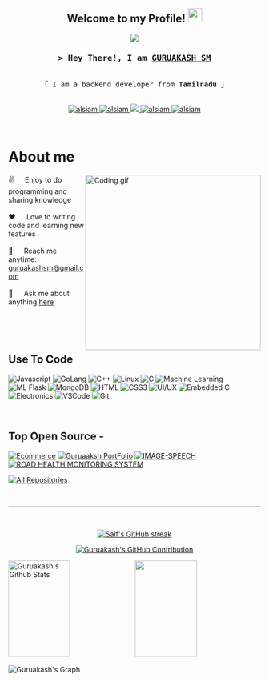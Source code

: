 
<h2 align="center">
  Welcome to my Profile!
  <img src="https://media.giphy.com/media/hvRJCLFzcasrR4ia7z/giphy.gif" width="28">
</h2>


<p align="center">
  <a href="https://github.com/GURUAKASHSM"><img src="https://readme-typing-svg.herokuapp.com/?lines=Self%20Taught%20Programmer;Back%20End%20Developer;1.5%2B%20years%20of%20coding%20experience;Always%20learning%20new%20things&center=true&width=380&height=45"></a>
</p>



<!-- Intro  -->
<h3 align="center">
        <samp>&gt; Hey There!, I am
                <b><a target="_blank" href="https://guruakash.me">GURUAKASH SM</a></b>
        </samp>
</h3>


<p align="center"> 
  <samp>
    <br>
    「 I am a backend developer from <b>Tamilnadu</b> 」
    <br>
    <br>
  </samp>
</p>

<p align="center">
 <a href="https://guruakash.me" target="blank">
  <img src="https://img.shields.io/badge/Website-DC143C?style=for-the-badge&logo=medium&logoColor=white" alt="alsiam" />
 </a>
 <a href="https://linkedin.com/in/guruakash-s-m-514487246" target="_blank">
  <img src="https://img.shields.io/badge/LinkedIn-0077B5?style=for-the-badge&logo=linkedin&logoColor=white" alt="alsiam"/>
 </a>
 <!-- <a href="https://dev.to/alsiam" target="_blank">
  <img src="https://img.shields.io/badge/dev.to-0A0A0A?style=for-the-badge&logo=dev.to&logoColor=white" alt="alsiam" />
 </a> -->
 <a href="https://github.com/GURUAKASHSM" target="_blank">
  <img src="https://img.shields.io/badge/Github-1DA1F2?style=for-the-badge&logo=Github&logoColor=white" />
 </a>
 <a href="https://www.instagram.com/guruakash.s.m/" target="_blank">
  <img src="https://img.shields.io/badge/Instagram-fe4164?style=for-the-badge&logo=instagram&logoColor=white" alt="alsiam" />
 </a> 
 <a href="https://www.hackerrank.com/guruakash_ec20" target="_blank">
  <img src="https://img.shields.io/badge/Hackerrank-20BEFF?&style=for-the-badge&logo=hackerrank&logoColor=white" alt="alsiam"  />
  </a> 
</p>
<br />

<!-- About Section -->
 # About me
 
<p>
 <img align="right" width="350" src="/assets/programmer.gif" alt="Coding gif" />
  
 ✌️ &emsp; Enjoy to do programming and sharing knowledge <br/><br/>
 ❤️ &emsp; Love to writing code and learning new features<br/><br/>
 📧 &emsp; Reach me anytime: guruakashsm@gmail.com<br/><br/>
 💬 &emsp; Ask me about anything [here](https://github.com/GURUAKASHSM)

</p>

<br/>
<br/>
<br/>

## Use To Code

![Javascript](https://img.shields.io/badge/Javascript-F0DB4F?style=for-the-badge&labelColor=black&logo=javascript&logoColor=F0DB4F)
![GoLang](https://img.shields.io/badge/GoLang-007acc?style=for-the-badge&labelColor=black&logo=go&logoColor=007acc)
![C++](https://img.shields.io/badge/C++-00599C?style=for-the-badge&labelColor=black&logo=c%2B%2B&logoColor=00599C)
![Linux](https://img.shields.io/badge/Linux-FCC624?style=for-the-badge&labelColor=20232A&logo=linux&logoColor=FCC624)
![C](https://img.shields.io/badge/C-00599C?style=for-the-badge&labelColor=black&logo=c&logoColor=00599C)
![Machine Learning](https://img.shields.io/badge/Machine_Learning-FF6F61?style=for-the-badge&labelColor=black&logo=python&logoColor=FF6F61)
![ML Flask](https://img.shields.io/badge/ML_Flask-000000?style=for-the-badge&labelColor=black&logo=flask&logoColor=white)
![MongoDB](https://img.shields.io/badge/MongoDB-4EA94B?style=for-the-badge&logo=mongodb&logoColor=white)
![HTML](https://img.shields.io/badge/HTML5-E34F26?style=for-the-badge&logo=html5&logoColor=white)
![CSS3](https://img.shields.io/badge/CSS3-1572B6?style=for-the-badge&logo=css3&logoColor=white)
![UI/UX](https://img.shields.io/badge/UI/UX-CC6699?style=for-the-badge&labelColor=black&logo=sass&logoColor=white)
![Embedded C](https://img.shields.io/badge/Embedded_C-0170FE?style=for-the-badge&labelColor=black&logo=antdesign&logoColor=white)
![Electronics](https://img.shields.io/badge/Electronics-092749?style=for-the-badge&labelColor=000000&logo=tailwindcss&logoColor=06B6D4)
![VSCode](https://img.shields.io/badge/Visual_Studio-0078d7?style=for-the-badge&logo=visual%20studio&logoColor=white)
![Git](https://img.shields.io/badge/Git-F05032?style=for-the-badge&logo=git&logoColor=white)

<br/>

## Top Open Source -
[![Ecommerce](https://github-readme-stats.vercel.app/api/pin/?username=GURUAKASHSM&repo=Ecommerce_site&border_color=7F3FBF&bg_color=0D1117&title_color=C9D1D9&text_color=8B949E&icon_color=7F3FBF)](https://github.com/GURUAKASHSM/Ecommerce_site)
[![Guruaaksh PortFolio](https://github-readme-stats.vercel.app/api/pin/?username=GURUAKASHSM&repo=Portfolio&border_color=7F3FBF&bg_color=0D1117&title_color=C9D1D9&text_color=8B949E&icon_color=7F3FBF)](https://github.com/GURUAKASHSM/Portfolio)
[![IMAGE-SPEECH](https://github-readme-stats.vercel.app/api/pin/?username=GURUAKASHSM&repo=IMAGE-TEXT-SPEECH&border_color=7F3FBF&bg_color=0D1117&title_color=C9D1D9&text_color=8B949E&icon_color=7F3FBF)](https://github.com/GURUAKASHSM/IMAGE-TEXT-SPEECH)
[![ROAD HEALTH MONITORING SYSTEM](https://github-readme-stats.vercel.app/api/pin/?username=GURUAKASHSM&repo=Road-health-Monitoring-sysetm&border_color=7F3FBF&bg_color=0D1117&title_color=C9D1D9&text_color=8B949E&icon_color=7F3FBF)](https://github.com/GURUAKASHSM/Road-health-Monitoring-sysetm)

<p align="left">
  <a href="https://github.com/GURUAKASHSM?tab=repositories" target="_blank"><img alt="All Repositories" title="All Repositories" src="https://img.shields.io/badge/-All%20Repos-2962FF?style=for-the-badge&logo=koding&logoColor=white"/></a>
</p>

<br/>
<hr/>
<br/>

<p align="center">
  <a href="https://github.com/GURUAKASHSM">
    <img src="https://github-readme-streak-stats.herokuapp.com/?user=GURUAKASHSM&theme=radical&border=7F3FBF&background=0D1117" alt="Saif's GitHub streak"/>
  </a>
</p>

<p align="center">
  <a href="https://github.com/GURUAKASHSM">
    <img src="https://github-profile-summary-cards.vercel.app/api/cards/profile-details?username=GURUAKASHSM&theme=radical" alt="Guruakash's GitHub Contribution"/>
  </a>
</p>

<a> 
    <a href="https://github.com/GURUAKASHSM"><img alt="Guruakash's Github Stats" src="https://denvercoder1-github-readme-stats.vercel.app/api?username=alsiam&show_icons=true&count_private=true&theme=react&border_color=7F3FBF&bg_color=0D1117&title_color=F85D7F&icon_color=F8D866" height="192px" width="49.5%"/></a>
  <a href="https://github.com/GURUAKASHSM"><img Guruakash's Top Languages" src="https://denvercoder1-github-readme-stats.vercel.app/api/top-langs/?username=GURUAKASHSM&langs_count=8&layout=compact&theme=react&border_color=7F3FBF&bg_color=0D1117&title_color=F85D7F&icon_color=F8D866" height="192px" width="49.5%"/></a>
  <br/>
</a>


![Guruakash's Graph](https://github-readme-activity-graph.vercel.app/graph?username=GURUAKASHSM&custom_title=Guruakash's%20GitHub%20Activity%20Graph&bg_color=0D1117&color=7F3FBF&line=7F3FBF&point=7F3FBF&area_color=FFFFFF&title_color=FFFFFF&area=true)
